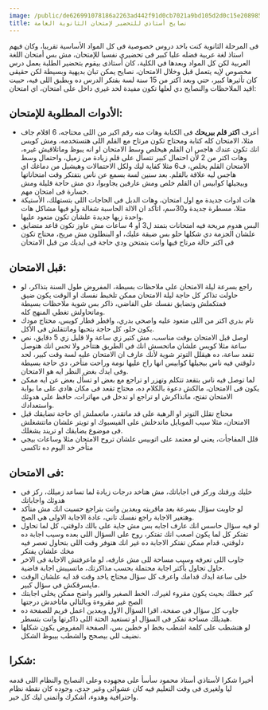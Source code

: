 ```yaml
---
image: /public/de626991078186a2263ad442f91d0cb7021a9bd105d2d0c15e208985bf97f19f.jpg
title: نصايح أستاذي للتحضير لإمتحان الثانوية العامة
---
```


فى المرحلة الثانوية كنت باخد دروس خصوصية فى كل المواد الأساسية تقريبا، وكان فيهم استاذ لغة عربية فضله عليا كبير فى تحضيري نفسيا للإمتحان، مش بس أمتحان اللغة العربية لكن كل المواد وبعدها فى الكلية، كان أستاذى بيقوم بتحضير الطلبة بعمل درس مخصوص لإيه يتعمل قبل وخلال الامتحان، نصايح يمكن تبان بديهية وبسيطة لكن حقيقى كان تأثيرها كبير، حتي وبعد اكتر من 15 سنة لسة بفتكر الدرس ده وبطبق اللى فيه، حبيت اقيد الملاحظات والنصايح دي لعلها تكون مفيدة لحد غيري داخل على امتحان، اي امتحان: 

## الأدوات المطلوبة للإمتحان:

* أعرف **اكتر قلم بيريحك** فى الكتابة وهات منه رقم اكبر من اللى محتاجه، 6 اقلام جاف مثلا، الامتحان كله كتابة ومحتاج تكون مرتاح مع القلم اللى هتستخدمه، ومش كويس انك تكون عندك هاجس ان القلم هيخلص وسط الامتحان او انه يبوظ وماتلاقيش غيره، وهات اكتر من 2 لأن احتمال كبير تتسأل على قلم زيادة من زميل، واحتمال وسط الامتحان القلم يخلص، ف6 مثلا كفاية ليك ولكل الاحتمالات وهيشيل من دماغك اي هاجس ليه علاقة بالقلم. بعد سنين لسة بسمع عن ناس بتفتكر وقت امتحاناتها وبيجيلها كوابيس ان القلم خلص ومش عارفين يجاوبوا، دي مش حاجة قليلة ومش خسارة فى امتحان مهم. 
*  هات ادوات جديدة مع اول امتحان، وهات الدبل فى الحاجات اللى بتستهلك، الأستيكة مثلا، مسطرة جديدة و30سم، اتأكد ان الالة الحاسبة شغالة ولو فيها مشاكل هات واحدة زيها جديدة علشان تكون متعود عليها.
* البس هدوم مريحة فيه امتحانات بتمتد ل3 او 4 ساعات مش عاوز تكون قاعد متضايق علشان الجزمة دي شكلها حلو بس ضيقة عليك، او البنطلون مش مريح، محتاج تكون فى اكتر حالة مرتاح فيها وانت بتمتحن ودي حاجة فى ايديك من قبل الامتحان

## قبل الامتحان:

* راجع بسرعة ليلة الامتحان على ملاحظات بسيطة، المفروض طول السنة بتذاكر، لو حاولت تذاكر كل حاجة ليلة الامتحان ممكن تلخبط نفسك او الوقت يكون ضيق فمتكملش وتضايق نفسك على الفاضي، ذاكر بس شوية ملاحظات بسيطة وماتحاولش تغطي المنهج كله.
* نام بدري اكتر من اللى متعود عليه واصحي بدري، وافطر فطار كويس، محتاج مودك يكون حلو، كل حاجة بتحبها وماتتقلش فى الأكل.
* اوصل قبل الامتحان بوقت مناسب، مش كتير زي ساعة ولا قليل زي 5 دقايق، نص ساعة مثلا كويس علشان ماتحسش انك فى الطريق هتتأخر ولا تحس انك هتوصل تقعد ساعة، ده هيقلل التوتر شوية لأنك عارف ان الامتحان عليه لسة وقت كبير، لحد دلوقتي فيه ناس بيجيلها كوابيس انها راح عليها نومة وراحت متأخر، دي حاجة بسيطة وفى ايدك بغض النظر ايه هو الامتحان.
* لما توصل فيه ناس بتقعد تتكلم وتهزر او تراجع مع بعض او تسأل بعض عن ايه ممكن يكون فى الامتحان، مالكش دعوة بالكلام ده، محتاج تقعد فى مكان هادي على ما بوابة الامتحان تفتح، ماتذاكرش او تراجع او تدخل فى مهاترات، حافظ على هدوئك واستعدادك.
* محتاج تقلل التوتر او الرهبة على قد ماتقدر، ماتعملش اي حاجة تضايقك قبل الامتحان، مثلا سيب الموبايل ماتدخلش على الفيسبوك او تويتر علشان ماتتشغلش فى موضوع يضايقك او تريند يشغلك.
* قلل المفاجأت، يعني لو معتمد على اتوبيس علشان تروح الامتحان مثلا وساعات بيجي متأخر خد اليوم ده تاكسى

## فى الامتحان: 
* خليك ورقتك وركز فى اجاباتك، مش هتاخد درجات زيادة لما تساعد زميلك، ركز فى هدوئك واجاباتك
* لو جاوبت سؤال بسرعة بعد ماقريته وبعدين وانت بتراجع حسيت انك مش متأكد وهتغير الاجابة راجع نفسك تاني، عادة الاجابة الاولى هي الصح.
* لو فيه سؤال حاسس انك عارف اجابه بس مش جاية على بالك دلوقتي، كل لما تحاول تفتكر كل لما يكون اصعب انك تفتكر، روح على السؤال اللى بعده وسيب اجابة ده دلوقتي، قدام ممكن تفتكر الاجابة ده غير انك هتوفر وقت اللى بتحاول تعصر فيه مخك علشان يفتكر
* جاوب اللى تعرفه وسيب مساحة للى مش عارفه، لو ماعرفتش الاجابة فى الاخر حاول تجاول بأكتر اجابة محتملة بحسب مذاكرتك، ماتسيبش اجابة فاضية.
* خلى ساعة ايدك قدامك واعرف كل سؤال محتاج ياخد وقت قد ايه علشان الوقت مايسرقكش فى سؤال كبير.
* كبر خطك بحيث يكون مقروء لغيرك، الخط الصغير والغير واضح ممكن يخلى اجابتك الصح غير مقروءة وبالتالي ماتاخدش درجتها
* جاوب كل سؤال فى صفحة، اقرا السؤال الاول وبعدين اعمل فريم للصفحة ده هيديلك مساحة تفكر فى السؤال او تستعيد الحتة اللى ذاكرتها وانت بتسطر.
* لو هتشطب على كلمة اشطب بخط او خطين بس، الصفحة المفروض يكون شكلها نضيف للى بيصحح والشطب بيبوظ الشكل. 


## شكرا: 
أخيرا شكرا لأستاذي أستاذ محمود سأسأ على مجهوده وعلى النصايح والنظام اللى قدمه ليا ولغيرى فى وقت التعليم فيه كان عشوائى وغير جدي، وجوده كان نقطة نظام واحترافية وهدوء، أشكرك وأتمنى ليك كل خير.
